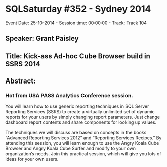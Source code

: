 # SQLSaturday #352 - Sydney 2014
Event Date: 25-10-2014 - Session time: 00:00:00 - Track: Track 104
## Speaker: Grant Paisley
## Title: Kick-ass Ad-hoc Cube Browser build in SSRS 2014
## Abstract:
### Hot from USA PASS Analytics Conference session.

You will learn how to use generic reporting techniques in SQL Server Reporting Services (SSRS) to create a virtually unlimited set of dynamic reports for your users by simply changing report parameters. Just change dashboard report contents and share components for looking up values.

The techniques we will discuss are based on concepts in the books “Advanced Reporting Services 2012” and “Reporting Services Recipes.” By attending this session, you will learn enough to use the Angry Koala Cube Browser and Angry Koala Cube Surfer and modify to your own organization’s needs. Join this practical session, which will give you lots of ideas for your own users.
